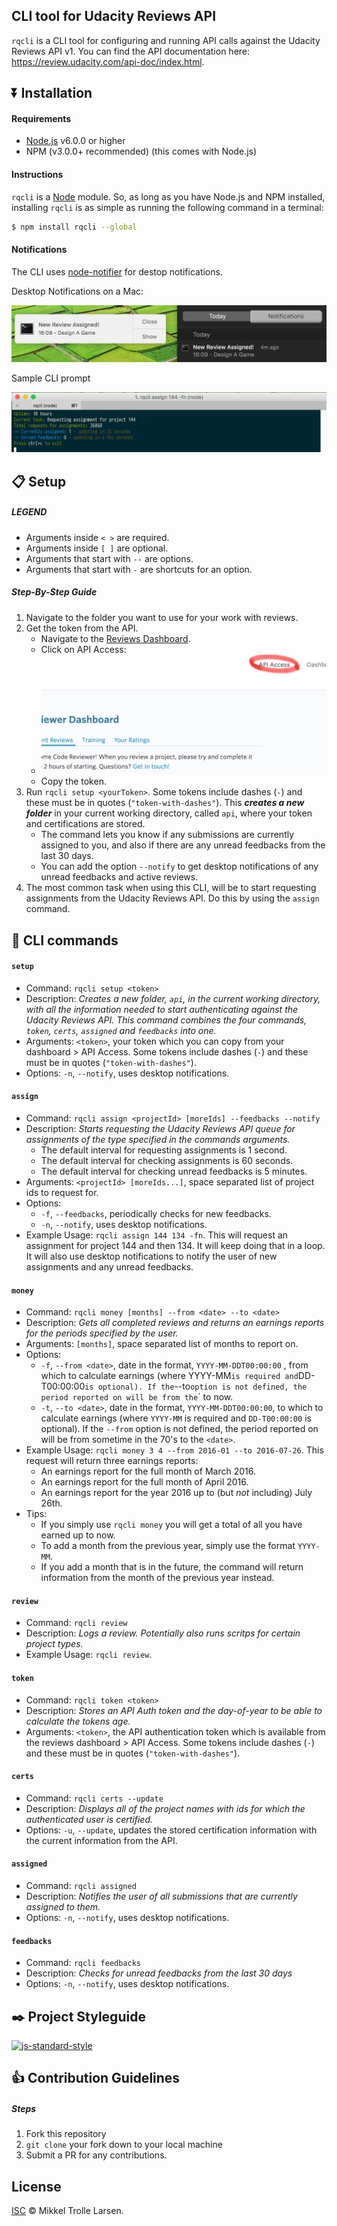 ## CLI tool for Udacity Reviews API

`rqcli` is a CLI tool for configuring and running API calls against the Udacity Reviews API v1. You can find the API documentation here: https://review.udacity.com/api-doc/index.html.

## :arrow_double_down: Installation

#### Requirements
- [Node.js](https://nodejs.org/en/download/) v6.0.0 or higher
- NPM (v3.0.0+ recommended) (this comes with Node.js)

#### Instructions

`rqcli` is a [Node](https://nodejs.org/) module. So, as long as you have Node.js and NPM installed, installing `rqcli` is as simple as running the following command in a terminal:

```sh
$ npm install rqcli --global
```

#### Notifications

The CLI uses [node-notifier](https://www.npmjs.com/package/node-notifier) for destop notifications.

Desktop Notifications on a Mac:

![Desktop Notifications](README/ss_desktop_notification.png)

Sample CLI prompt

![CLI Prompt](README/ss_cli_prompt.png)

## :clipboard: Setup

##### LEGEND
- Arguments inside `< >` are required.
- Arguments inside `[ ]` are optional.
- Arguments that start with `--` are options.
- Arguments that start with `-` are shortcuts for an option.

##### Step-By-Step Guide
1. Navigate to the folder you want to use for your work with reviews.
1. Get the token from the API.
    - Navigate to the [Reviews Dashboard](https://review.udacity.com/#!/submissions/dashboard).
    - Click on API Access:
    - ![API Access](README/ss_api_access.png)
    - Copy the token.
1. Run `rqcli setup <yourToken>`. Some tokens include dashes (`-`) and these must be in quotes (`"token-with-dashes"`). This **_creates a new folder_** in your current working directory, called `api`, where your token and certifications are stored.
    - The command lets you know if any submissions are currently assigned to you, and also if there are any unread feedbacks from the last 30 days.
    - You can add the option `--notify` to get desktop notifications of any unread feedbacks and active reviews.
1. The most common task when using this CLI, will be to start requesting assignments from the Udacity Reviews API. Do this by using the `assign` command.

## :nut_and_bolt: CLI commands

#### `setup`
- Command: `rqcli setup <token>`
- Description: _Creates a new folder, `api`, in the current working directory, with all the information needed to start authenticating against the Udacity Reviews API. This command combines the four commands, `token`, `certs`, `assigned` and `feedbacks` into one._
- Arguments: `<token>`, your token which you can copy from your dashboard > API Access. Some tokens include dashes (`-`) and these must be in quotes (`"token-with-dashes"`).
- Options: `-n`, `--notify`, uses desktop notifications.

#### `assign`
- Command: `rqcli assign <projectId> [moreIds] --feedbacks --notify`
- Description: _Starts requesting the Udacity Reviews API queue for assignments of the type specified in the commands arguments._
    - The default interval for requesting assignments is 1 second.
    - The default interval for checking assignments is 60 seconds.
    - The default interval for checking unread feedbacks is 5 minutes.
- Arguments: `<projectId> [moreIds...]`, space separated list of project ids to request for.
- Options:
    - `-f`, `--feedbacks`, periodically checks for new feedbacks.
    - `-n`, `--notify`, uses desktop notifications.
- Example Usage: `rqcli assign 144 134 -fn`. This will request an assignment for project 144 and then 134. It will keep doing that in a loop. It will also use desktop notifications to notify the user of new assignments and any unread feedbacks.

#### `money`
- Command: `rqcli money [months] --from <date> --to <date>`
- Description: _Gets all completed reviews and returns an earnings reports for the periods specified by the user._
- Arguments: `[months]`, space separated list of months to report on.
- Options:
    - `-f`, `--from <date>`, date in the format, `YYYY-MM-DDT00:00:00` , from which to calculate earnings (where YYYY-MM` is required and `DD-T00:00:00` is optional). If the `--to` option is not defined, the period reported on will be from the `<date>` to now.
    - `-t`, `--to <date>`, date in the format, `YYYY-MM-DDT00:00:00`, to which to calculate earnings (where `YYYY-MM` is required and `DD-T00:00:00` is optional). If the `--from` option is not defined, the period reported on will be from sometime in the 70's to the `<date>`.
- Example Usage: `rqcli money 3 4 --from 2016-01 --to 2016-07-26`. This request will return three earnings reports:
    - An earnings report for the full month of March 2016.
    - An earnings report for the full month of April 2016.
    - An earnings report for the year 2016 up to (but _not_ including) July 26th.
- Tips:
    - If you simply use `rqcli money` you will get a total of all you have earned up to now.
    - To add a month from the previous year, simply use the format `YYYY-MM`.
    - If you add a month that is in the future, the command will return information from the month of the previous year instead.

#### `review`
- Command: `rqcli review`
- Description: _Logs a review. Potentially also runs scritps for certain project types._
- Example Usage: `rqcli review`.

#### `token`
- Command: `rqcli token <token>`
- Description: _Stores an API Auth token and the day-of-year to be able to calculate the tokens age._
- Arguments: `<token>`, the API authentication token which is available from the reviews dashboard > API Access. Some tokens include dashes (`-`) and these must be in quotes (`"token-with-dashes"`).

#### `certs`
- Command: `rqcli certs --update`
- Description: _Displays all of the project names with ids for which the authenticated user is certified._
- Options: `-u`, `--update`, updates the stored certification information with the current information from the API.

#### `assigned`
- Command: `rqcli assigned`
- Description: _Notifies the user of all submissions that are currently assigned to them._
- Options: `-n`, `--notify`, uses desktop notifications.

#### `feedbacks`
- Command: `rqcli feedbacks`
- Description: _Checks for unread feedbacks from the last 30 days_
- Options: `-n`, `--notify`, uses desktop notifications.

## :black_nib: Project Styleguide

[![js-standard-style](https://cdn.rawgit.com/feross/standard/master/badge.svg)](https://github.com/feross/standard)

## :+1: Contribution Guidelines

##### Steps

1. Fork this repository
2. `git clone` your fork down to your local machine
3. Submit a PR for any contributions.

## License

[ISC](LICENSE) © Mikkel Trolle Larsen.
